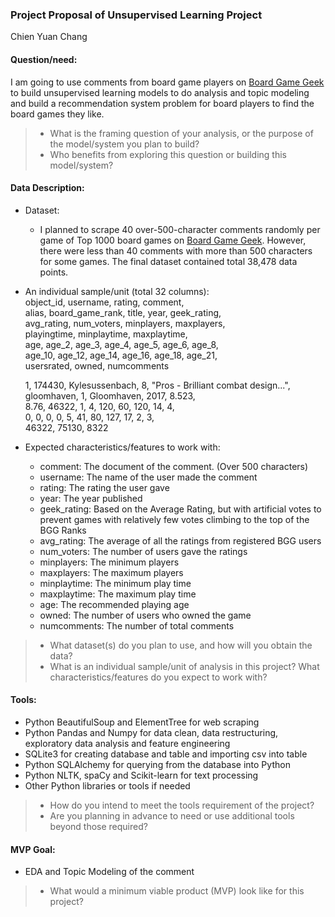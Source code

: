 ### Project Proposal of Unsupervised Learning Project
Chien Yuan Chang
#### Question/need:
I am going to use comments from board game players on [Board Game Geek](https://boardgamegeek.com/) to build unsupervised learning models to do analysis and topic modeling and build a recommendation system problem for board players to find the board games they like.

>* What is the framing question of your analysis, or the purpose of the model/system you plan to build?
>* Who benefits from exploring this question or building this model/system?

#### Data Description:
* Dataset: 
  * I planned to scrape 40 over-500-character comments randomly per game of Top 1000 board games on [Board Game Geek](https://boardgamegeek.com/). However, there were less than 40 comments with more than 500 characters for some games. The final dataset contained total 38,478 data points.
 
* An individual sample/unit (total 32 columns):  
	object\_id, username, rating, comment,  
	alias, board\_game\_rank, title, year, geek\_rating,  
	avg\_rating, num\_voters, minplayers, maxplayers,  
	playingtime, minplaytime, maxplaytime,   
	age, age\_2, age\_3, age\_4, age\_5, age\_6, age\_8,  
	age\_10, age\_12, age\_14, age\_16, age\_18, age\_21,   
	usersrated, owned, numcomments
	
	1, 174430, Kylesussenbach, 8, "Pros - Brilliant combat design...",  
	gloomhaven, 1, Gloomhaven, 2017, 8.523,  
	8.76, 46322, 1, 4, 120, 60, 120, 14, 4,  
	0, 0, 0, 0, 5, 41, 80, 127, 17, 2, 3,  
	46322, 75130, 8322

* Expected characteristics/features to work with:
  * comment: The document of the comment. (Over 500 characters)
  * username: The name of the user made the comment  
  * rating: The rating the user gave 
  * year: The year published
  * geek\_rating: Based on the Average Rating, but with artificial votes to prevent games with relatively few votes climbing to the top of the BGG Ranks
  * avg\_rating: The average of all the ratings from registered BGG users
  * num\_voters: The number of users gave the ratings
  * minplayers: The minimum players
  * maxplayers: The maximum players
  * minplaytime: The minimum play time
  * maxplaytime: The maximum play time
  * age: The recommended playing age
  * owned: The number of users who owned the game
  * numcomments: The number of total comments
 
>* What dataset(s) do you plan to use, and how will you obtain the data?
>* What is an individual sample/unit of analysis in this project? What characteristics/features do you expect to work with?

#### Tools:
* Python BeautifulSoup and ElementTree for web scraping
* Python Pandas and Numpy for data clean, data restructuring, exploratory data analysis and feature engineering
* SQLite3 for creating database and table and importing csv into table
* Python SQLAlchemy for querying from the database into Python
* Python NLTK, spaCy and Scikit-learn for text processing
* Other Python libraries or tools if needed

>* How do you intend to meet the tools requirement of the project? 
>* Are you planning in advance to need or use additional tools beyond those required?

#### MVP Goal:
* EDA and Topic Modeling of the comment 

>* What would a minimum viable product (MVP) look like for this project?
